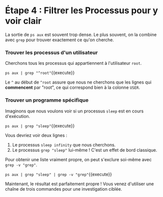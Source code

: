# Étape 4 : Filtrer les Processus pour y voir clair

La sortie de `ps aux` est souvent trop dense. Le plus souvent, on la combine avec `grep` pour trouver exactement ce qu'on cherche.

### Trouver les processus d'un utilisateur

Cherchons tous les processus qui appartiennent à l'utilisateur `root`.

`ps aux | grep "^root"`{{execute}}

Le `^` au début de `^root` assure que nous ne cherchons que les lignes qui **commencent** par "root", ce qui correspond bien à la colonne `USER`.

### Trouver un programme spécifique

Imaginons que nous voulons voir si un processus `sleep` est en cours d'exécution.

`ps aux | grep "sleep"`{{execute}}

Vous devriez voir deux lignes :
1.  Le processus `sleep infinity` que nous cherchons.
2.  Le processus `grep "sleep"` lui-même ! C'est un effet de bord classique.

Pour obtenir une liste vraiment propre, on peut s'exclure soi-même avec `grep -v "grep"`.

`ps aux | grep "sleep" | grep -v "grep"`{{execute}}

Maintenant, le résultat est parfaitement propre ! Vous venez d'utiliser une chaîne de trois commandes pour une investigation ciblée.